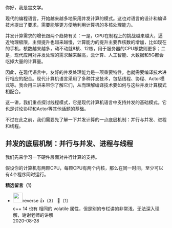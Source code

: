 你好，我是宫文学。

现代的编程语言，开始越来越多地采用并发计算的模式。这也对语言的设计和编译技术提出了要求，需要能够更方便地利用计算机的多核处理能力。

并发计算需求的增长跟两个趋势有关：一是，CPU在制程上的挑战越来越大，逼近物理极限，主频提升也越来越慢，计算能力的提升主要靠核数的增加，比如现在的手机，核数越来越多，动不动就8核、12核，用于服务器的CPU核数则更多；二是，现代应用对并发处理的需求越来越高，云计算、人工智能、大数据和5G都会吃掉大量的计算量。

因此，在现代语言中，友好的并发处理能力是一项重要特性，也就需要编译技术进行相应的配合。现代计算机语言采用了多种并发技术，包括线程、协程、Actor模式等。我会用三讲来带你了解它们，从而理解编译技术要如何与这些并发计算模式相配合。

这一讲，我们重点探讨线程模式，它是现代计算机语言中支持并发的基础模式。它也是讨论协程和Actor等其他话题的基础。

不过在此之前，我们需要先了解一下并发计算的一点底层机制：并行与并发、进程和线程。

## 并发的底层机制：并行与并发、进程与线程

我们先来学习一下硬件层面对并行计算的支持。

假设你的计算机有两颗CPU，每颗CPU有两个内核，那么在同一时间，至少可以有4个程序同时运行。
<div><strong>精选留言（1）</strong></div><ul>
<li><img src="https://static001.geekbang.org/account/avatar/00/12/ec/4a/40a2ba79.jpg" width="30px"><span>reverse</span> 👍（3） 💬（1）<div>c++ 14 也有 相同的 volatile 属性，但是别的专栏讲的非常浅，无法深入理解，谢谢老师的讲解</div>2020-08-28</li><br/>
</ul>